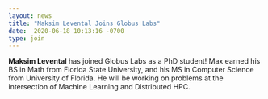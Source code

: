 ```yaml
---
layout: news
title: "Maksim Levental Joins Globus Labs"
date:  2020-06-18 10:13:16 -0700
type: join
---
```

**Maksim Levental** has joined Globus Labs as a PhD student! 
Max earned his BS in Math from Florida State University, and his MS in Computer Science from University of Florida. 
He will be working on problems at the intersection of Machine Learning and Distributed HPC.
